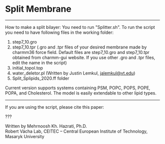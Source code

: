# Split Membrane

***
How to make a split bilayer:
You need to run "Splitter.sh".
To run the script you need to have following files in the working folder: 
1. step7_10.gro 
2. step7_10.tpr
    (.gro and .tpr files of your desired membrane made by charmm36 force field. 
    Default files are step7_10.gro and step7_10.tpr obtained from charmm-gui website. 
    If you use other .gro and .tpr files, edit the name in the script)                                      
3. initial_topol.top                                                                                      
4. water_deletor.pl (Written by Justin Lemkul, jalemkul@vt.edu)                                           
5. Split_Splipids_2020.ff folder
                                                                      
Current version supports systems containing PSM, POPC, POPS, POPE, POPA, and Cholesterol.
The model is easily extendable to other lipid types.

***
If you are using the script, please cite this paper:      

???                                             
                                                                                                       
Written by Mehrnoosh Kh. Hazrati, Ph.D.                                                                
Robert Vácha Lab, CEITEC – Central European Institute of Technology, Masaryk University     
